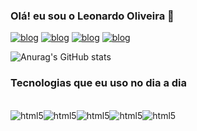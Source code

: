 ### Olá! eu sou o Leonardo Oliveira 🤙

[![blog](https://img.shields.io/badge/Gmail-D14836?style=for-the-badge&logo=gmail&logoColor=white)](leonardo.p.oliveira12@aluno.senai.br)
[![blog](https://img.shields.io/badge/Discord-7289DA?style=for-the-badge&logo=discord&logoColor=white)](https://discord.com/channels/@me)
[![blog](https://img.shields.io/badge/Instagram-E4405F?style=for-the-badge&logo=instagram&logoColor=white)](hhttps://www.instagram.com/pedro_.leo/profilecard/?igsh=MXJ0dzRoaDd0dmF0aA==)
[![blog](https://img.shields.io/badge/LinkedIn-0077B5?style=for-the-badge&logo=linkedin&logoColor=white)](https://www.linkedin.com/in/leonardo-pedro-de-oliveira-38aab7321/)

![Anurag's GitHub stats](https://github-readme-stats.vercel.app/api?username=PedroLeoo07&show_icons=true&theme=dracula)

### Tecnologias que eu uso no dia a dia
<div style=" display: flex">
<div style=""><br/>
    <img  alt="html5" src="https://img.shields.io/badge/HTML5-E34F26?style=for-the-badge&logo=html5&logoColor=white"/>
</div>
<div style="dispaly: incline_block"><br/>
    <img  alt="html5" src="https://img.shields.io/badge/CSS3-1572B6?style=for-the-badge&logo=css3&logoColor=white"/>
</div>
<div style="dispaly: incline_block"><br/>
    <img  alt="html5" src="https://img.shields.io/badge/JavaScript-F7DF1E?style=for-the-badge&logo=javascript&logoColor=black"/>
</div>
<div style="dispaly: incline_block"><br/>
    <img  alt="html5" src="https://img.shields.io/badge/Node.js-43853D?style=for-the-badge&logo=node.js&logoColor=white"/>
</div>
<div style="dispaly: incline_block"><br/>
    <img  alt="html5" src="https://img.shields.io/badge/PostgreSQL-316192?style=for-the-badge&logo=postgresql&logoColor=white"/>
</div>
</div><br>

###
